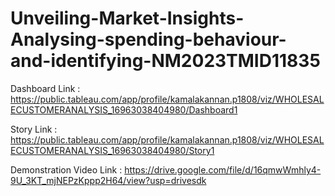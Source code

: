# Unveiling-Market-Insights-Analysing-spending-behaviour-and-identifying-NM2023TMID11835

Dashboard Link : https://public.tableau.com/app/profile/kamalakannan.p1808/viz/WHOLESALECUSTOMERANALYSIS_16963038404980/Dashboard1

Story Link : https://public.tableau.com/app/profile/kamalakannan.p1808/viz/WHOLESALECUSTOMERANALYSIS_16963038404980/Story1

Demonstration Video Link : https://drive.google.com/file/d/16qmwWmhly4-9U_3KT_mjNEPzKppp2H64/view?usp=drivesdk
